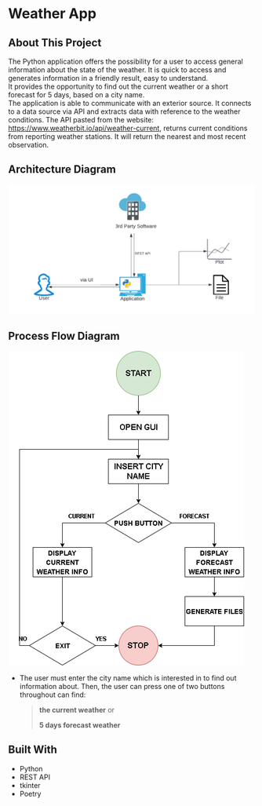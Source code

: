# Weather App

## About This Project

The Python application offers the possibility for a user to access general information about the state of the weather. 
It is quick to access and generates information in a friendly result, easy to understand.<br>
It provides the opportunity to find out the current weather or a short forecast for 5 days, based on a city name.<br>
The application is able to communicate with an exterior source. 
It connects to a data source via API and extracts data with reference to the weather conditions.
The API pasted from the website: https://www.weatherbit.io/api/weather-current, returns current conditions from reporting 
weather stations. It will return the nearest and most recent observation.<br> 


## Architecture Diagram
![Diagram](./Arch.png)

## Process Flow Diagram
![Diagram](./ProcessFlow.png)


- The user must enter the city name which is interested in to find out information about.
Then, the user can press one of two buttons throughout can find:
    >**the current weather**   or
    >
    >**5 days forecast weather**


## Built With
- Python
- REST API
- tkinter
- Poetry



